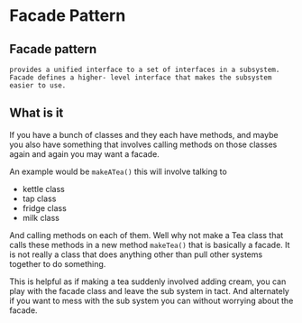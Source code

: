 # Facade Pattern

## Facade pattern

`provides a unified interface to a set of interfaces in a subsystem. Facade defines a higher- level interface that makes the subsystem easier to use.`

## What is it

If you have a bunch of classes and they each have methods, and maybe you also have something that involves calling methods on those classes again and again you may want a facade.

An example would be `makeATea()` this will involve talking to

* kettle class
* tap class
* fridge class
* milk class

And calling methods on each of them. Well why not make a Tea class that calls these methods in a new method `makeTea()` that is basically a facade. It is not really a class that does anything other than pull other systems together to do something.

This is helpful as if making a tea suddenly involved adding cream, you can play with the facade class and leave the sub system in tact. And alternately if you want to mess with the sub system you can without worrying about the facade.

